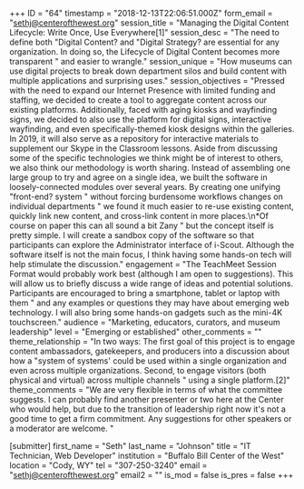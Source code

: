 +++
ID = "64"
timestamp = "2018-12-13T22:06:51.000Z"
form_email = "sethj@centerofthewest.org"
session_title = "Managing the Digital Content Lifecycle: Write Once, Use Everywhere[1]"
session_desc = "The need to define both \"Digital Content? and \"Digital Strategy? are essential for any organization. In doing so, the Lifecycle of Digital Content becomes more transparent \" and easier to wrangle."
session_unique = "How museums can use digital projects to break down department silos and build content with multiple applications and surprising uses."
session_objectives = "Pressed with the need to expand our Internet Presence with limited funding and staffing, we decided to create a tool to aggregate content across our existing platforms. Additionally, faced with aging kiosks and wayfinding signs, we decided to also use the platform for digital signs, interactive wayfinding, and even specifically-themed kiosk designs within the galleries. In 2019, it will also serve as a repository for interactive materials to supplement our Skype in the Classroom lessons. Aside from discussing some of the specific technologies we think might be of interest to others, we also think our methodology is worth sharing. Instead of assembling one large group to try and agree on a single idea, we built the software in loosely-connected modules over several years. By creating one unifying \"front-end? system \" without forcing burdensome workflows changes on individual departments \" we found it much easier to re-use existing content, quickly link new content, and cross-link content in more places.\n*Of course on paper this can all sound a bit Zany \" but the concept itself is pretty simple. I will create a sandbox copy of the software so that participants can explore the Administrator interface of i-Scout. Although the software itself is not the main focus, I think having some hands-on tech will help stimulate the discussion."
engagement = "The TeachMeet Session Format would probably work best (although I am open to suggestions). This will allow us to briefly discuss a wide range of ideas and potential solutions. Participants are encouraged to bring a smartphone, tablet or laptop with them \" and any examples or questions they may have about emerging web technology. I will also bring some hands-on gadgets such as the mini-4K touchscreen."
audience = "Marketing, educators, curators, and museum leadership"
level = "Emerging or established"
other_comments = ""
theme_relationship = "In two ways: The first goal of this project is to engage content ambassadors, gatekeepers, and producers into a discussion about how a \"system of systems' could be used within a single organization and even across multiple organizations. Second, to engage visitors (both physical and virtual) across multiple channels \" using a single platform.[2]"
theme_comments = "We are very flexible in terms of what the committee suggests. I can probably find another presenter or two here at the Center who would help, but due to the transition of leadership right now it's not a good time to get a firm commitment. Any suggestions for other speakers or a moderator are welcome. "

[submitter]
first_name = "Seth"
last_name = "Johnson"
title = "IT Technician, Web Developer"
institution = "Buffalo Bill Center of the West"
location = "Cody, WY"
tel = "307-250-3240"
email = "sethj@centerofthewest.org"
email2 = ""
is_mod = false
is_pres = false
+++
